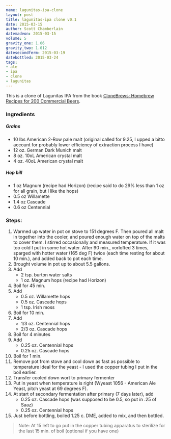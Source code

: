 ```yaml
---
name: lagunitas-ipa-clone
layout: post
title: lagunitas-ipa clone v0.1
date: 2015-03-15
author: Scott Chamberlain
datemadeon: 2015-03-15
volume: 5
gravity_one: 1.06
gravity_two: 1.012
datesecondferm: 2015-03-19
datebottled: 2015-03-24
tags: 
- ale
- ipa
- clone
- lagunitas
---
```


This is a clone of Lagunitas IPA from the book [CloneBrews: Homebrew Recipes for 200 Commercial Beers][book].

### Ingredients

##### Grains

+ 10 lbs American 2-Row pale malt (original called for 9.25, I upped a bitto account for probably lower efficiency of extraction process I have)
+ 12 oz. German Dark Munich malt 
+ 8 oz. 10oL American crystal malt
+ 4 oz. 40oL American crystal malt

##### Hop bill

+ 1 oz Magnum (recipe had Horizon) (recipe said to do 29% less than 1 oz for all grain, but I like the hops)
+ 0.5 oz Willamette
+ 1.4 oz Cascade
+ 0.6 oz Centennial

### Steps:

1. Warmed up water in pot on stove to 151 degrees F. Then poured all malt in together into the cooler, and poured enough water on top of the malts to cover them.  I stirred occasionally and measured temperature. If it was too cold I put in some hot water.  After 90 min., vorlofted 3 times, sparged with hotter water (165 deg F) twice (each time resting for about 10 min.), and added back to pot each time. 
2. Brought volume in pot up to about 5.5 gallons.
3. Add 
    + 2 tsp. burton water salts
    + 1 oz. Magnum hops (recipe had Horizon)
4. Boil for 45 min.
5. Add 
    + 0.5 oz. Willamette hops
    + 0.5 oz. Cascade hops
    + 1 tsp. Irish moss
6. Boil for 10 min.
8. Add
    + 1/3 oz. Centennial hops
    + 2/3 oz. Cascade hops
9. Boil for 4 minutes
10. Add
    + 0.25 oz. Centennial hops
    + 0.25 oz. Cascade hops
11. Boil for 1 min.
12. Remove pot from stove and cool down as fast as possible to temperature ideal for the yeast - I used the copper tubing I put in the boil earlier.
14. Transfer cooled down wort to primary fermenter
15. Put in yeast when temperature is right (Wyeast 1056 - American Ale Yeast, pitch yeast at 69 degrees F).
16. At start of secondary fermentation after primary (7 days later), add
    + 0.25 oz. Cascade hops (was supposed to be 0.5, so put in .25 of Saaz)
    + 0.25 oz. Centennial hops
17. Just before bottling, boiled 1.25 c. DME, added to mix, and then bottled. 

> Note: At 15 left to go put in the copper tubing apparatus to sterilize for the last 15 min. of boil (optional if you have one)

[book]: http://www.amazon.com/CloneBrews-Homebrew-Recipes-Commercial-Beers/dp/1580170773
